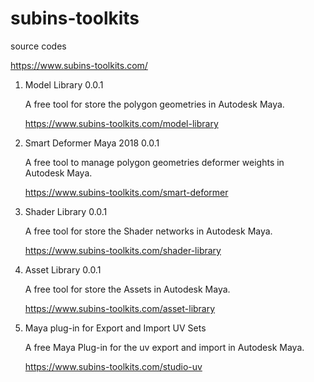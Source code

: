 # subins-toolkits
source codes


https://www.subins-toolkits.com/


1. Model Library 0.0.1 

      A free tool for store the polygon geometries in Autodesk Maya.
      
      https://www.subins-toolkits.com/model-library


2. Smart Deformer Maya 2018 0.0.1

	A free tool to manage polygon geometries deformer weights in Autodesk Maya.

	https://www.subins-toolkits.com/smart-deformer
	
	
3. Shader Library 0.0.1

	A free tool for store the Shader networks in Autodesk Maya.

	https://www.subins-toolkits.com/shader-library
	
    
3. Asset Library 0.0.1

	A free tool for store the Assets in Autodesk Maya.

	https://www.subins-toolkits.com/asset-library
	
	
4. Maya plug-in for Export and Import UV Sets

	A free Maya Plug-in for the uv export and import in Autodesk Maya.
	
	https://www.subins-toolkits.com/studio-uv
